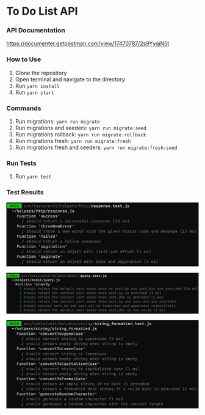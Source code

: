 # To Do List API

### API Documentation
https://documenter.getpostman.com/view/17470787/2s9YyqiN5t

### How to Use
1. Clone the repository
2. Open terminal and navigate to the directory
3. Run `yarn install`
4. Run `yarn start`

### Commands
1. Run migrations: `yarn run migrate`
2. Run migrations and seeders: `yarn run migrate:seed`
3. Run migrations rollback: `yarn run migrate:rollback`
4. Run migrations fresh: `yarn run migrate:fresh`
5. Run migrations fresh and seeders: `yarn run migrate:fresh:seed`

### Run Tests
1. Run `yarn test`

### Test Results
![response.test.js](https://raw.githubusercontent.com/bagusvalentinoo/to-do-list-api/main/test-results/unit/response.test.js.jpg)

![query.test.js](https://raw.githubusercontent.com/bagusvalentinoo/to-do-list-api/main/test-results/unit/query.test.js.jpg)

![string_formatted.test.js](https://raw.githubusercontent.com/bagusvalentinoo/to-do-list-api/main/test-results/unit/string_formatted.test.js.jpg)